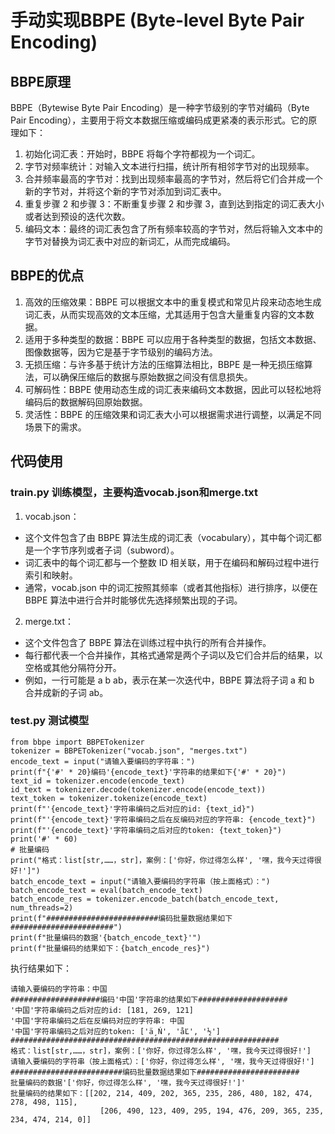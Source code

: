# 手动实现BBPE (Byte-level Byte Pair Encoding)
## BBPE原理
BBPE（Bytewise Byte Pair Encoding）是一种字节级别的字节对编码（Byte Pair Encoding），主要用于将文本数据压缩或编码成更紧凑的表示形式。它的原理如下：
1. 初始化词汇表：开始时，BBPE 将每个字符都视为一个词汇。
2. 字节对频率统计：对输入文本进行扫描，统计所有相邻字节对的出现频率。
3. 合并频率最高的字节对：找到出现频率最高的字节对，然后将它们合并成一个新的字节对，并将这个新的字节对添加到词汇表中。
4. 重复步骤 2 和步骤 3：不断重复步骤 2 和步骤 3，直到达到指定的词汇表大小或者达到预设的迭代次数。
5. 编码文本：最终的词汇表包含了所有频率较高的字节对，然后将输入文本中的字节对替换为词汇表中对应的新词汇，从而完成编码。

## BBPE的优点
1. 高效的压缩效果：BBPE 可以根据文本中的重复模式和常见片段来动态地生成词汇表，从而实现高效的文本压缩，尤其适用于包含大量重复内容的文本数据。
2. 适用于多种类型的数据：BBPE 可以应用于各种类型的数据，包括文本数据、图像数据等，因为它是基于字节级别的编码方法。
3. 无损压缩：与许多基于统计方法的压缩算法相比，BBPE 是一种无损压缩算法，可以确保压缩后的数据与原始数据之间没有信息损失。
4. 可解码性：BBPE 使用动态生成的词汇表来编码文本数据，因此可以轻松地将编码后的数据解码回原始数据。
5. 灵活性：BBPE 的压缩效果和词汇表大小可以根据需求进行调整，以满足不同场景下的需求。

## 代码使用
### train.py 训练模型，主要构造vocab.json和merge.txt
1. vocab.json：  
  * 这个文件包含了由 BBPE 算法生成的词汇表（vocabulary），其中每个词汇都是一个字节序列或者子词（subword）。  
  * 词汇表中的每个词汇都与一个整数 ID 相关联，用于在编码和解码过程中进行索引和映射。  
  * 通常，vocab.json 中的词汇按照其频率（或者其他指标）进行排序，以便在 BBPE 算法中进行合并时能够优先选择频繁出现的子词。
2. merge.txt：  
  * 这个文件包含了 BBPE 算法在训练过程中执行的所有合并操作。  
  * 每行都代表一个合并操作，其格式通常是两个子词以及它们合并后的结果，以空格或其他分隔符分开。  
  * 例如，一行可能是 a b ab，表示在某一次迭代中，BBPE 算法将子词 a 和 b 合并成新的子词 ab。

### test.py 测试模型
```
from bbpe import BBPETokenizer
tokenizer = BBPETokenizer("vocab.json", "merges.txt")
encode_text = input("请输入要编码的字符串：")
print(f"{'#' * 20}编码'{encode_text}'字符串的结果如下{'#' * 20}")
text_id = tokenizer.encode(encode_text)
id_text = tokenizer.decode(tokenizer.encode(encode_text))
text_token = tokenizer.tokenize(encode_text)
print(f"'{encode_text}'字符串编码之后对应的id: {text_id}")
print(f"'{encode_text}'字符串编码之后在反编码对应的字符串: {encode_text}")
print(f"'{encode_text}'字符串编码之后对应的token: {text_token}")
print('#' * 60)
# 批量编码
print("格式：list[str,……，str]，案例：['你好，你过得怎么样', '嘿，我今天过得很好!']")
batch_encode_text = input("请输入要编码的字符串（按上面格式）：")
batch_encode_text = eval(batch_encode_text)
batch_encode_res = tokenizer.encode_batch(batch_encode_text, num_threads=2)
print(f"#########################编码批量数据结果如下#######################")
print(f"批量编码的数据'{batch_encode_text}'")
print(f"批量编码的结果如下：{batch_encode_res}")
```
执行结果如下：
```
请输入要编码的字符串：中国
####################编码'中国'字符串的结果如下####################
'中国'字符串编码之后对应的id: [181, 269, 121]
'中国'字符串编码之后在反编码对应的字符串: 中国
'中国'字符串编码之后对应的token: ['ä¸Ń', 'åĽ', '½']
############################################################
格式：list[str,……，str]，案例：['你好，你过得怎么样', '嘿，我今天过得很好!']
请输入要编码的字符串（按上面格式）：['你好，你过得怎么样', '嘿，我今天过得很好!']
#########################编码批量数据结果如下#######################
批量编码的数据'['你好，你过得怎么样', '嘿，我今天过得很好!']'
批量编码的结果如下：[[202, 214, 409, 202, 365, 235, 286, 480, 182, 474, 278, 498, 115],
                    [206, 490, 123, 409, 295, 194, 476, 209, 365, 235, 234, 474, 214, 0]]
```
